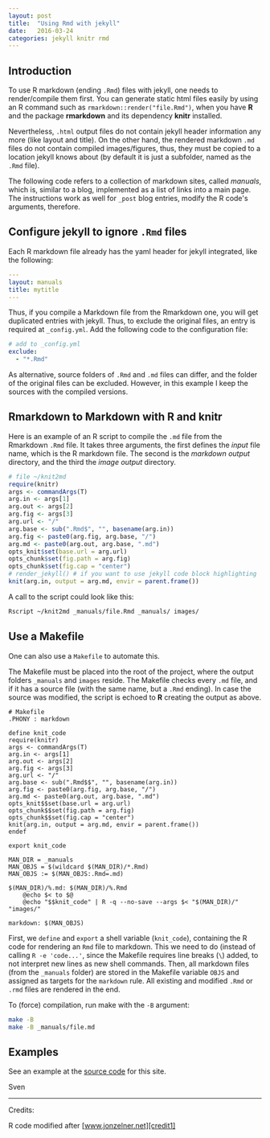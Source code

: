 ```yaml
---
layout: post
title:  "Using Rmd with jekyll"
date:   2016-03-24
categories: jekyll knitr rmd
---
```


## Introduction

To use R markdown (ending `.Rmd`) files with jekyll, one needs to render/compile
them first. You can generate static html files easily by using an R command such
as `rmarkdown::render("file.Rmd")`, when you have **R** and the package
**rmarkdown** and its dependency **knitr** installed.

Nevertheless, `.html` output files do not contain jekyll header information any
more (like layout and title). On the other hand, the rendered markdown `.md`
files do not contain compiled images/figures, thus, they must be copied to a
location jekyll knows about (by default it is just a subfolder, named as the
`.Rmd` file).

The following code refers to a collection of markdown sites, called *manuals*,
which is, similar to a blog, implemented as a list of links into a main page.
The instructions work as well for `_post` blog entries, modify the R code's
arguments, therefore.

## Configure jekyll to ignore `.Rmd` files

Each R markdown file already has the yaml header for jekyll integrated, like the
following:

```yaml
---
layout: manuals
title: mytitle
---
```

Thus, if you compile a Markdown file from the Rmarkdown one, you will get
duplicated entries with jekyll. Thus, to exclude the original files, an entry is
required at `_config.yml`. Add the following code to the configuration file:

```yaml
# add to _config.yml
exclude:
  - "*.Rmd"
```

As alternative, source folders of `.Rmd` and `.md` files can differ, and the
folder of the original files can be excluded. However, in this example I keep
the sources with the compiled versions.

## Rmarkdown to Markdown with R and knitr

Here is an example of an R script to compile the `.md` file from the
Rmarkdown `.Rmd` file. It takes three arguments, the first defines the *input*
file name, which is the R markdown file. The second is the *markdown output*
directory, and the third the *image output* directory.

```r
# file ~/knit2md
require(knitr)
args <- commandArgs(T)
arg.in <- args[1]
arg.out <- args[2]
arg.fig <- args[3]
arg.url <- "/"
arg.base <- sub(".Rmd$", "", basename(arg.in))
arg.fig <- paste0(arg.fig, arg.base, "/")
arg.md <- paste0(arg.out, arg.base, ".md")
opts_knit$set(base.url = arg.url)
opts_chunk$set(fig.path = arg.fig)
opts_chunk$set(fig.cap = "center")
# render_jekyll() # if you want to use jekyll code block highlighting
knit(arg.in, output = arg.md, envir = parent.frame())
```

A call to the script could look like this:

```bash
Rscript ~/knit2md _manuals/file.Rmd _manuals/ images/
```

## Use a Makefile

One can also use a `Makefile` to automate this.

The Makefile must be placed into the root of the project, where the output
folders `_manuals` and `images` reside. The Makefile checks every `.md` file,
and if it has a source file (with the same name, but a `.Rmd` ending).
In case the source was modified, the script is echoed to **R** creating the
output as above.

```make
# Makefile
.PHONY : markdown

define knit_code
require(knitr)
args <- commandArgs(T)
arg.in <- args[1]
arg.out <- args[2]
arg.fig <- args[3]
arg.url <- "/"
arg.base <- sub(".Rmd$$", "", basename(arg.in))
arg.fig <- paste0(arg.fig, arg.base, "/")
arg.md <- paste0(arg.out, arg.base, ".md")
opts_knit$$set(base.url = arg.url)
opts_chunk$$set(fig.path = arg.fig)
opts_chunk$$set(fig.cap = "center")
knit(arg.in, output = arg.md, envir = parent.frame())
endef

export knit_code

MAN_DIR = _manuals
MAN_OBJS = $(wildcard $(MAN_DIR)/*.Rmd)
MAN_OBJS := $(MAN_OBJS:.Rmd=.md)

$(MAN_DIR)/%.md: $(MAN_DIR)/%.Rmd
	@echo $< to $@
	@echo "$$knit_code" | R -q --no-save --args $< "$(MAN_DIR)/" "images/"

markdown: $(MAN_OBJS)
```

First, we `define` and `export` a shell variable (`knit_code`), containing the
R code for rendering an `Rmd` file to markdown. This we need to do (instead of
  calling `R -e 'code...'`, since the Makefile requires line breaks (`\`) added,
  to not interpret new lines as new shell commands.
Then, all markdown files (from
the `_manuals` folder) are stored in the Makefile variable `OBJS` and assigned
as targets for the `markdown` rule. All existing and modified `.Rmd` or `.rmd`
files are rendered in the end.

To (force) compilation, run make with the `-B` argument:

```bash
make -B
make -B _manuals/file.md
```

## Examples

See an example at the [source code][git] for this site.

Sven

---

Credits:

R code modified after [www.jonzelner.net][credit1]

[git]: http://github.com/setempler/setempler.github.io
[credit1]: http://www.jonzelner.net/jekyll/knitr/r/2014/07/02/autogen-knitr/
